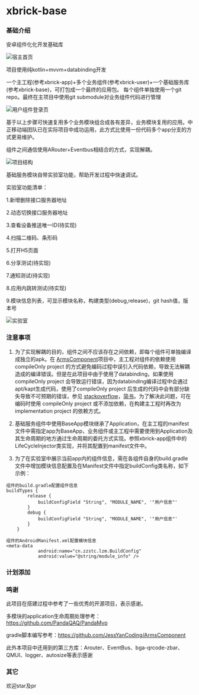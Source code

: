 # xbrick-base

### 基础介绍
安卓组件化化开发基础库

![宿主首页](https://raw.githubusercontent.com/zz-xlab/xbrick-app/master/pictures/app.png)



项目使用纯kotlin+mvvm+databinding开发

一个主工程(参考xbrick-app)+多个业务组件(参考xbrick-user)+一个基础服务库(参考xbrick-base)，可打包成一个最终的应用包。
每个组件单独使用一个git repo。最终在主项目中使用git submodule对业务组件代码进行管理

![用户组件登录页](https://github.com/zz-xlab/xbrick-app/blob/master/pictures/login.png?raw=true)

基于以上步骤可快速复用多个业务模块组合成各有差异，业务模块复用的应用。中正移动端团队已在实际项目中成功运用，此方式比使用一份代码多个app分支的方式更易维护。

组件之间通信使用ARouter+Eventbus相结合的方式，实现解耦。



![项目结构](https://raw.githubusercontent.com/zz-xlab/xbrick-app/master/pictures/arch.jpg)


基础服务模块自带实验室功能，帮助开发过程中快速调试。

实验室功能清单：

1.新增删除接口服务器地址

2.动态切换接口服务器地址

3.查看设备推送唯一ID(待实现)

4.扫描二维码、条形码

5.打开H5页面

6.分享测试(待实现)

7.通知测试(待实现)

8.应用内跳转测试(待实现)

9.模块信息列表，可显示模块名称，构建类型(debug,release)，git hash值，版本号

![实验室](https://github.com/zz-xlab/xbrick-app/blob/master/pictures/xlab.png?raw=true)



### 注意事项

1. 为了实现解耦的目的，组件之间不应该存在之间依赖，即每个组件可单独编译成独立的apk。在 [ArmsComponent](https://github.com/JessYanCoding/ArmsComponent)项目中，主工程对组件的依赖使用 compileOnly project 的方式避免编码过程中误引入代码依赖，导致无法解耦造成的编译错误。但是在此项目中由于使用了databinding，如果使用 compileOnly project 会导致运行错误，因为databinding编译过程中会通过apt/kapt生成代码，使用了compileOnly project 后生成的代码中会有部分缺失导致不可预期的错误，参见 [stackoverflow](https://stackoverflow.com/questions/58788726/question-databinding-not-working-with-runtimeonly-gradle-dependncies)，[简书](https://www.jianshu.com/p/ec09dc60061e)。为了解决此问题，可在编码时使用 compileOnly project 或不添加依赖，在构建主工程时再改为implementation project 的依赖方式。

2. 基础服务组件中使用BaseApp模块继承了Application，在主工程的manifest文件中需指定app为BaseApp，业务组件或主工程中需要使用到Application及其生命周期的地方通过生命周期的委托方式实现。参照xbrick-app组件中的LifeCycleInjector类实现，并将其配置到manifest文件中。

3. 为了在实验室中展示当前app内的组件信息，需在各组件自身的build.gradle文件中增加模块信息配置及在Manifest文件中指定buildConfig类名称，如下示例：

````
组件的build.gradle配置组件信息
buildTypes {
        release {
            buildConfigField "String", "MODULE_NAME", '"用户信息"'
        }
        debug {
            buildConfigField "String", "MODULE_NAME", '"用户信息"'
        }
    }
    
组件的AndroidManifest.xml配置模块信息
<meta-data
            android:name="cn.zzstc.lzm.BuildConfig"
            android:value="@string/module_info" />
````

### 计划添加


### 鸣谢
此项目在搭建过程中参考了一些优秀的开源项目，表示感谢。

多模块的application生命周期处理参考：https://github.com/PandaQAQ/PandaMvp

gradle脚本编写参考：https://github.com/JessYanCoding/ArmsComponent

此外本项目中还用到的第三方库：Arouter、EventBus、bga-qrcode-zbar、QMUI、logger、autosize等表示感谢

### 其它
欢迎star及pr
